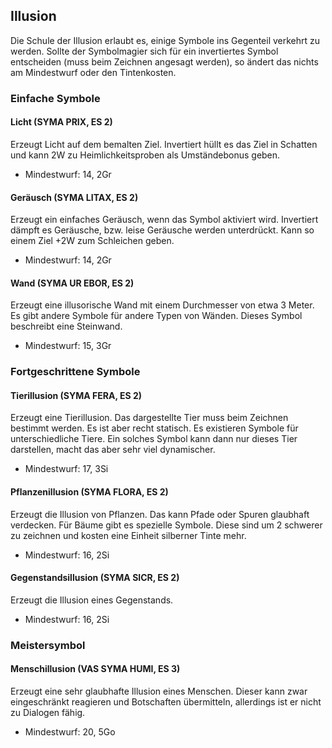 ## Illusion
Die Schule der Illusion erlaubt es, einige Symbole ins Gegenteil verkehrt zu werden. Sollte der Symbolmagier sich für ein invertiertes Symbol entscheiden (muss beim Zeichnen angesagt werden), so ändert das nichts am Mindestwurf oder den Tintenkosten.

### Einfache Symbole

#### Licht (SYMA PRIX, ES 2)
Erzeugt Licht auf dem bemalten Ziel. Invertiert hüllt es das Ziel in Schatten und kann 2W zu Heimlichkeitsproben als Umständebonus geben.
* Mindestwurf: 14, 2Gr

#### Geräusch (SYMA LITAX, ES 2)
Erzeugt ein einfaches Geräusch, wenn das Symbol aktiviert wird. Invertiert dämpft es Geräusche, bzw. leise Geräusche werden unterdrückt. Kann so einem Ziel +2W zum Schleichen geben.
* Mindestwurf: 14, 2Gr

#### Wand (SYMA UR EBOR, ES 2)
Erzeugt eine illusorische Wand mit einem Durchmesser von etwa 3 Meter. Es gibt andere Symbole für andere Typen von Wänden. Dieses Symbol beschreibt eine Steinwand.
* Mindestwurf: 15, 3Gr

### Fortgeschrittene Symbole

#### Tierillusion (SYMA FERA, ES 2)
Erzeugt eine Tierillusion. Das dargestellte Tier muss beim Zeichnen bestimmt werden. Es ist aber recht statisch. Es existieren Symbole für unterschiedliche Tiere. Ein solches Symbol kann dann nur dieses Tier darstellen, macht das aber sehr viel dynamischer.
* Mindestwurf: 17, 3Si

#### Pflanzenillusion (SYMA FLORA, ES 2)
Erzeugt die Illusion von Pflanzen. Das kann Pfade oder Spuren glaubhaft verdecken.
Für Bäume gibt es spezielle Symbole. Diese sind um 2 schwerer zu zeichnen und kosten eine Einheit silberner Tinte mehr.
* Mindestwurf: 16, 2Si

#### Gegenstandsillusion (SYMA SICR, ES 2)
Erzeugt die Illusion eines Gegenstands.
* Mindestwurf: 16, 2Si

### Meistersymbol

#### Menschillusion (VAS SYMA HUMI, ES 3)
Erzeugt eine sehr glaubhafte Illusion eines Menschen. Dieser kann zwar eingeschränkt reagieren und Botschaften übermitteln, allerdings ist er nicht zu Dialogen fähig.
* Mindestwurf: 20, 5Go
